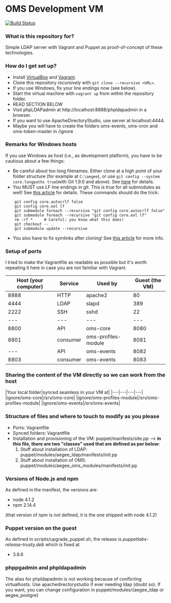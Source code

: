 # OMS Development VM
[![Build Status](https://travis-ci.org/AEGEE/oms-development-vm.svg?branch=master)](https://travis-ci.org/AEGEE/oms-development-vm)

### What is this repository for? ###

Simple LDAP server with Vagrant and Puppet as proof-of-concept of these technologies.

### How do I get set up? ###

* Install [VirtualBox](https://www.virtualbox.org/wiki/Downloads) and
  [Vagrant](https://www.vagrantup.com/downloads.html).
* Clone this repository _recursively_ with ```git clone --recursive <URL>```.
* If you use Windows, fix your line endings now (see below).
* Start the virtual machine with ```vagrant up``` from within the repository folder.
* READ SECTION BELOW
* Visit phpLDAPadmin at http://localhost:8888/phpldapadmin in a browser.
* If you want to use ApacheDirectoryStudio, use server at localhost:4444.
* Maybe you will have to create the folders oms-events, oms-cron and oms-token-master in /ignore

### Remarks for Windows hosts ###

If you use Windows as host (i.e., as development platform), you have to be cautious about a few things:

* Be careful about too long filenames. Either clone at a high point of your folder structure (for example at `C:\aegee`), or use `git config --system core.longpaths true`(with Git 1.9.0 and above). See [here](http://stackoverflow.com/questions/22575662/filename-too-long-in-git-for-windows) for details.
* You MUST use LF line endings in git. This is true for all submodules as well! See [this article](https://help.github.com/articles/dealing-with-line-endings/) for details. These commands should do the trick:
```
    git config core.autocrlf false
    git config core.eol lf
    git submodule foreach --recursive "git config core.autocrlf false"
    git submodule foreach --recursive "git config core.eol lf"
    rm -rf *     # Careful: you know what this does!
    git checkout -- .
    git submodule update --recursive
```
* You also have to fix symlinks after cloning! See [this article](http://stackoverflow.com/questions/5917249/git-symlinks-in-windows) for more info.


### Setup of ports ###
I tried to make the Vagrantfile as readable as possible but it's worth repeating it here in case you are not familiar with Vagrant.


|Host (your computer)|Service|Used by|Guest (the VM)|
|---|---|---|---|
|8888|HTTP|apache2|80|
|4444|LDAP|slapd|389|
|2222|SSH|sshd|22|
|---|---|---|---|
|8800|API|oms-core|8080|
|8801|consumer|oms-profiles-module|8081|
|---|API|oms-events|8082|
|8803|consumer|oms-events|8083|

### Sharing the content of the VM directly so we can work from the host ###

|Your local folder|synced seamless in your VM at|
|---|---|---|---|
|ignore/oms-core|/srv/oms-core|
|ignore/oms-profiles-module|/srv/oms-profiles-module|
|ignore/oms-events|/srv/oms-events|

### Structure of files and where to touch to modify as you please ###

* Ports: Vagrantfile
* Synced folders: Vagrantfile
* Installation and provisioning of the VM: puppet/manifests/site.pp --> __in this file, there are two "classes" used that are defined as per below:__
  1.  Stuff about installation of LDAP: puppet/modules/aegee_ldap/manifests/init.pp
  2.  Stuff about installation of OMS: puppet/modules/aegee_oms_modules/manifests/init.pp

### Versions of Node.js and npm ###
As defined in the manifest, the versions are:

* node 4.1.2
* npm 2.14.4

(that version of npm is not defined, it is the one shipped with node 4.1.2)

### Puppet version on the guest ###
As defined in scripts/upgrade_puppet.sh, the release is *puppetlabs-release-trusty.deb* which is fixed at 

* 3.8.6

### phppgadmin and phpldapadmin ###
The alias for phpldapadmin is not working because of conflicting       
virtualhosts. Use apachedirectorystudio if ever needing ldap (doubt so).
If you want, you can change configuration in puppet/modules/{aegee_ldap or aegee_postgre}
